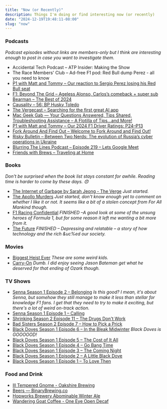 ```yaml
---
title: "Now (or Recently)"
description: Things I'm doing or find interesting now (or recently)
date: "2024-12-19T19:48:11-08:00"
slug: "now"
---
```


### Podcasts

*Podcast episodes without links are members-only but I think are interesting enough to post in case you want to investigate them.*

- Accidental Tech Podcast – ATP Insider: Making the Show
- The Race Members' Club – Ad-free F1 pod: Red Bull dump Perez - all you need to know
- [P1 with Matt and Tommy – Our reaction to Sergio Perez losing his Red Bull seat](https://overcast.fm/+_U3obGuaA)
- [F1: Beyond The Grid – Ageless Alonso, Carlos’s comeback + super sub Bearman – The Best of 2024](https://overcast.fm/+Nv8Jq3m0Q)
- [Causality – 56: BP Husky Toledo](https://overcast.fm/+fjzSE_dWM)
- [The Vergecast – Searching for the first great AI app](https://overcast.fm/+QN1pyDfbY)
- [Mac Geek Gab — Your Questions Answered, Tips Shared, Troubleshooting Assistance – A Flotilla of Tips…and More!](https://overcast.fm/+6TZ9VJUTg)
- [P1 with Matt and Tommy – Our 2024 F1 Driver Ratings: P24–P13](https://overcast.fm/+_U3q-UQZc)
- [Fork Around And Find Out – Welcome to Fork Around and Find Out!](https://overcast.fm/+BMUzp9rwXM)
- [Risky Bulletin – Between Two Nerds: The evolution of Russia’s cyber operations in Ukraine](https://overcast.fm/+5Sl8gIy3U)
- [Blurring The Lines Podcast – Episode 219 – Lets Google Meet](https://overcast.fm/+GsOmFZDak)
- [Friends with Brews – Traveling at Home](https://friendswithbrews.com/76/)

### Books

*Don't be surprised when the book list stays constant for awhile. Reading time is harder to come by these days. 😞*

- [The Internet of Garbage by Sarah Jeong - The Verge](https://www.theverge.com/2018/8/28/17777330/internet-of-garbage-book-sarah-jeong-online-harassment) *Just started.*
- [The Apollo Murders](https://books.apple.com/us/book/the-apollo-murders/id1552671476) *Just started, don't know enough yet to comment on whether I like it or not. It seems like a bit of a stolen concept from For All Mankind though.*
- [F1 Racing Confidential](https://books.apple.com/us/book/f1-racing-confidential/id6483210999) *FINISHED –A good look at some of the unsung heroes of Formula 1, but for some reason it left me wanting a bit more from it.*
- [The Future](https://books.apple.com/us/book/the-future/id6445966756) *FINISHED – Depressing and relatable – a story of how technology and the rich &uc%ed our society.*

### Movies

- [Biggest Heist Ever](https://www.themoviedb.org/movie/1391409-biggest-heist-ever-2024) *These are some weird kids.*
- [Carry-On](https://www.themoviedb.org/movie/1005331-carry-on-2024) *Dumb. I did enjoy seeing Jason Bateman get what he deserved for that ending of Ozark though.*

### TV Shows

- [Senna Season 1 Episode 2 – Belonging](https://www.themoviedb.org/tv/211039-senna/season/1/episode/2) *Is this good? I mean, it's about Senna, but somehow they still manage to make it less than stellar for knowledge F1 fans. I get that they need to try to make it exciting, but there's a lot of weird on-track action.*
- [Senna Season 1 Episode 1 – Calling](https://www.themoviedb.org/tv/211039-senna/season/1/episode/1)
- [Shrinking Season 2 Episode 11 – The Drugs Don't Work](https://www.themoviedb.org/tv/136311-shrinking/season/2/episode/11)
- [Bad Sisters Season 2 Episode 7 – How to Pick a Prick](https://www.themoviedb.org/tv/199318-bad-sisters/season/2/episode/7)
- [Black Doves Season 1 Episode 6 – In the Bleak Midwinter](https://www.themoviedb.org/tv/225385-black-doves/season/1/episode/6) *Black Doves is GOOOOOD!*
- [Black Doves Season 1 Episode 5 – The Cost of It All](https://www.themoviedb.org/tv/225385-black-doves/season/1/episode/5)
- [Black Doves Season 1 Episode 4 – Go Bang Time](https://www.themoviedb.org/tv/225385-black-doves/season/1/episode/4)
- [Black Doves Season 1 Episode 3 – The Coming Night](https://www.themoviedb.org/tv/225385-black-doves/season/1/episode/3)
- [Black Doves Season 1 Episode 2 – A Little Black Dove](https://www.themoviedb.org/tv/225385-black-doves/season/1/episode/2)
- [Black Doves Season 1 Episode 1 – To Love Then](https://www.themoviedb.org/tv/225385-black-doves/season/1/episode/1)

### Food and Drink

- [Ill Tempered Gnome - Oakshire Brewing](https://oakbrew.com/beers/ill-tempered-gnome/)
- [Beers — BinaryBrewing.co](https://binarybrewing.co/beers)
- [Hopworks Brewery Abominable Winter Ale](https://www.hopworksbeer.com/beer)
- [Wandering Goat Coffee - One Eye Open Decaf](https://wanderinggoat.com/products/one-eye-open)
